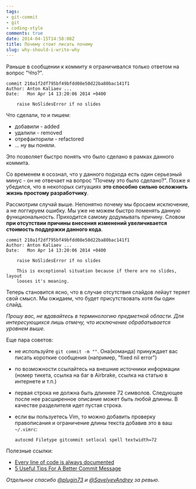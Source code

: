 ```yaml
---
tags:
- git-commit
- git
- coding-style
comments: true
date: 2014-04-15T14:58:08Z
title: Почему стоит писать почему
slug: why-should-i-write-why
---
```


Раньше в сообщении к коммиту я ограничивался только ответом на вопрос
"Что?".

```
commit 210a1f2df795bf49bfdd08e50d22ba80bac141f1
Author: Anton Kaliaev ...
Date:   Mon Apr 14 13:20:06 2014 +0400

    raise NoSlidesError if no slides
```

<!--more-->

Что сделали, то и пишем:

* добавили - added
* удалили - removed
* отрефакторили - refactored
* ... ну вы поняли.

Это позволяет быстро понять что было сделано в рамках данного коммита.

Со временем я осознал, что у данного подхода есть один серьезный
минус - он не отвечает на вопрос "Почему это было сделано?". Позже я
убедился, что в некоторых ситуациях __это способно сильно осложнить
жизнь простому разработчику__.

Рассмотрим случай выше. Непонятно почему мы бросаем исключение, а не
логгируем ошибку. Мы уже не можем быстро поменять данную
функциональность. Приходится самому додумывать причину. Словом __при
отсутствии причины внесения изменений увеличивается стоимость поддержки
данного кода__.

```
commit 210a1f2df795bf49bfdd08e50d22ba80bac141f1
Author: Anton Kaliaev ...
Date:   Mon Apr 14 13:20:06 2014 +0400

    raise NoSlidesError if no slides

    This is exceptional situation because if there are no slides, layout
    looses it's meaning.
```

Теперь становится ясно, что в случае отсутствия слайдов лейаут теряет свой
смысл. Мы ожидаем, что будет присутствовать хотя бы один слайд.

_Прошу вас, не вдавайтесь в терминологию предметной области. Для интересующихся
лишь отмечу, что исключение обрабатывается уровнем выше._

Еще пара советов:

* не используйте `git commit -m ""`. Она(команда) принуждает вас писать короткие
сообщения (например, "fixed nil error")
* по возможности ссылайтесь на внешние источники информации (номер тикета,
ссылка на баг в Airbrake, ссылка на статью в интернете и т.п.)
* первая строка не должна быть длиннее 72 символов. Следующее после нее
расширенное описание может быть любой длинны. В качестве разделителя идет пустая
строка.
* если вы пользуетесь Vim, то можно добавить проверку правописания и ограничение
длины текста добавив это в ваш `~/.vimrc`:

  ```
  autocmd Filetype gitcommit setlocal spell textwidth=72
  ```

Полезные ссылки:

* [Every line of code is always documented](http://mislav.uniqpath.com/2014/02/hidden-documentation/)
* [5 Useful Tips For A Better Commit Message](http://robots.thoughtbot.com/5-useful-tips-for-a-better-commit-message)

_Отдельное спасибо [@plugin73](https://twitter.com/plugin73) и [@SavelyevAndrey](https://twitter.com/SavelyevAndrey) за ревью_.
